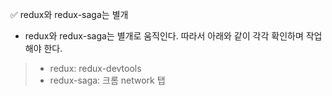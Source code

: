 ✅ redux와 redux-saga는 별개
* redux와 redux-saga는 별개로 움직인다. 따라서 아래와 같이 각각 확인하며 작업해야 한다.
> * redux: redux-devtools
> * redux-saga: 크롬 network 탭